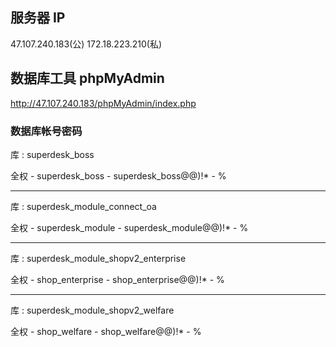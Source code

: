 

## 服务器 IP 

47.107.240.183(公)
172.18.223.210(私)

## 数据库工具 phpMyAdmin 

http://47.107.240.183/phpMyAdmin/index.php

### 数据库帐号密码

库 : superdesk_boss

全权 - superdesk_boss - superdesk_boss@@)!* - %

----------

库 : superdesk_module_connect_oa

全权 - superdesk_module - superdesk_module@@)!* - %

----------

库 : superdesk_module_shopv2_enterprise

全权 - shop_enterprise - shop_enterprise@@)!* - %

----------

库 : superdesk_module_shopv2_welfare

全权 - shop_welfare - shop_welfare@@)!* - %
